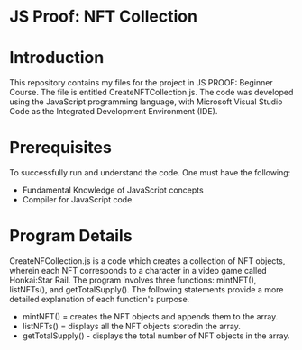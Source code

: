 # JS Proof: NFT Collection

# Introduction

This repository contains my files for the project in JS PROOF: Beginner Course. The file is entitled CreateNFTCollection.js. The code was developed using the JavaScript programming language, with Microsoft Visual Studio Code as the Integrated Development Environment (IDE). 

# Prerequisites

To successfully run and understand the code. One must have the following:
- Fundamental Knowledge of JavaScript concepts
- Compiler for JavaScript code.

# Program Details

CreateNFCollection.js is a code which creates a collection of NFT objects, wherein each NFT corresponds to a character in a video game called Honkai:Star Rail. The program involves three functions: mintNFT(), listNFTs(), and getTotalSupply(). The following statements provide a more detailed explanation of each function's purpose.

- mintNFT() = creates the NFT objects and appends them to the array.
- listNFTs() = displays all the NFT objects storedin the array.
- getTotalSupply() - displays the total number of NFT objects in the array.



